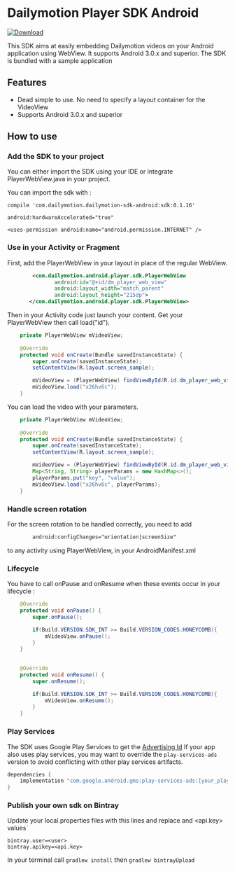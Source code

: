 Dailymotion Player SDK Android
===========================
[ ![Download](https://api.bintray.com/packages/dailymotion/com.dailymotion.dailymotion-sdk-android/sdk/images/download.svg) ](https://bintray.com/dailymotion/com.dailymotion.dailymotion-sdk-android/sdk/_latestVersion)

This SDK aims at easily embedding Dailymotion videos on your Android application using WebView. It supports Android 3.0.x and superior.
The SDK is bundled with a sample application

Features
--------

- Dead simple to use. No need to specify a layout container for the VideoView
- Supports Android 3.0.x and superior

How to use
----------

### Add the SDK to your project
You can either import the SDK using your IDE or integrate PlayerWebView.java in your project.

You can import the sdk with :
```
compile 'com.dailymotion.dailymotion-sdk-android:sdk:0.1.16'
```

```
android:hardwareAccelerated="true"

<uses-permission android:name="android.permission.INTERNET" />
```

### Use in your Activity or Fragment
First, add the PlayerWebView in your layout in place of the regular WebView.

```xml
        <com.dailymotion.android.player.sdk.PlayerWebView
               android:id="@+id/dm_player_web_view"
               android:layout_width="match_parent"
               android:layout_height="215dp">
       </com.dailymotion.android.player.sdk.PlayerWebView>
```

Then in your Activity code just launch your content.
Get your PlayerWebView then call load("id").


```java
    private PlayerWebView mVideoView;
    
    @Override
    protected void onCreate(Bundle savedInstanceState) {
        super.onCreate(savedInstanceState);
        setContentView(R.layout.screen_sample);

        mVideoView = (PlayerWebView) findViewById(R.id.dm_player_web_view);
        mVideoView.load("x26hv6c");
    }
```

You can load the video with your parameters.
```java
    private PlayerWebView mVideoView;
    
    @Override
    protected void onCreate(Bundle savedInstanceState) {
        super.onCreate(savedInstanceState);
        setContentView(R.layout.screen_sample);

        mVideoView = (PlayerWebView) findViewById(R.id.dm_player_web_view);
        Map<String, String> playerParams = new HashMap<>();
        playerParams.put("key", "value");
        mVideoView.load("x26hv6c", playerParams);
    }
```

### Handle screen rotation
For the screen rotation to be handled correctly, you need to add

```xml
        android:configChanges="orientation|screenSize"
```

to any activity using PlayerWebView, in your AndroidManifest.xml

### Lifecycle
You have to call onPause and onResume when these events occur in your lifecycle :

```java
    @Override
    protected void onPause() {
        super.onPause();

        if(Build.VERSION.SDK_INT >= Build.VERSION_CODES.HONEYCOMB){
            mVideoView.onPause();
        }
    }
        

    @Override
    protected void onResume() {
        super.onResume();

        if(Build.VERSION.SDK_INT >= Build.VERSION_CODES.HONEYCOMB){
            mVideoView.onResume();
        }
    }
```

### Play Services
The SDK uses Google Play Services to get the [Advertising Id](http://www.androiddocs.com/google/play-services/id.html)
If your app also uses play services, you may want to override the `play-services-ads` version to avoid conflicting with other play services artifacts.

```java
dependencies {
    implementation "com.google.android.gms:play-services-ads:[your_play_services_version]"
}
```

### Publish your own sdk on Bintray

Update your local.properties files with this lines and replace <user> and <api.key> values`

```
bintray.user=<user>
bintray.apikey=<api.key>
```

In your terminal call `gradlew install` then `gradlew bintrayUpload` 
